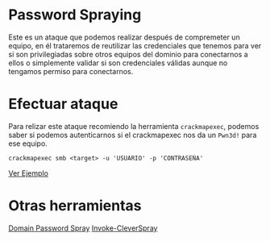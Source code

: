 # Password Spraying 
Este es un ataque que podemos realizar después de compremeter un equipo, en él trataremos de reutilizar las credenciales que tenemos para ver si son privilegiadas sobre otros equipos del dominio para conectarnos a ellos o simplemente validar si son credenciales válidas aunque no tengamos permiso para conectarnos.

# Efectuar ataque
Para relizar este ataque recomiendo la herramienta `crackmapexec`, podemos saber si podemos autenticarnos si el crackmapexec nos da un `Pwn3d!` para ese equipo.
```
crackmapexec smb <target> -u 'USUARIO' -p 'CONTRASEÑA'
```
[Ver Ejemplo](/Apuntes-AD/Images/9.md)

# Otras herramientas
[Domain Password Spray](https://github.com/dafthack/DomainPasswordSpray)
[Invoke-CleverSpray](https://github.com/wavestone-cdt/Invoke-CleverSpray)
